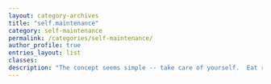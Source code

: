```yaml
---
layout: category-archives
title: "self.maintenance"
category: self-maintenance
permalink: /categories/self-maintenance/
author_profile: true
entries_layout: list
classes:
description: "The concept seems simple -- take care of yourself.  Eat right, sleep right, nourish your mind and your body.  The reality is a lot more complicated.  The easy, quick, cheap, least resistance path is always right in front of you.  Finding and taking the harder path of true self maintenance -- that's the challenges."
---
```

